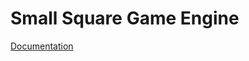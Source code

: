 # Small Square Game Engine


<a href="https://small-square.readthedocs.io/en/0.0.1/">Documentation</a>
